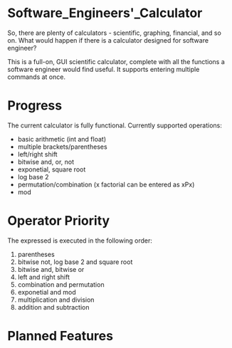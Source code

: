 # Software_Engineers'_Calculator

So, there are plenty of calculators - scientific, graphing, financial, and so on. What would happen if there is a calculator designed for software engineer?

This is a full-on, GUI scientific calculator, complete with all the functions a software engineer would find useful. It supports entering multiple commands at once.

# Progress
The current calculator is fully functional. Currently supported operations:
- basic arithmetic (int and float)
- multiple brackets/parentheses
- left/right shift
- bitwise and, or, not
- exponetial, square root
- log base 2
- permutation/combination (x factorial can be entered as xPx)
- mod

# Operator Priority
The expressed is executed in the following order:
1. parentheses
2. bitwise not, log base 2 and square root
3. bitwise and, bitwise or
4. left and right shift
5. combination and permutation
6. exponetial and mod
7. multiplication and division
8. addition and subtraction

# Planned Features